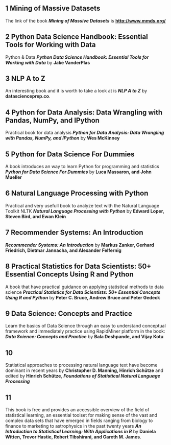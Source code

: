 ## 1 Mining of Massive Datasets
The link of the book **_Mining of Massive Datasets_** is **http://www.mmds.org/**

## 2 Python Data Science Handbook: Essential Tools for Working with Data

 Python & Data **_Python Data Science Handbook: Essential Tools for Working with Data_** by **Jake VanderPlas**

## 3 NLP A to Z

An interesting book and it is worth to take a look at is **_NLP A to Z_** by **datascienceprep.co**.


## 4 Python for Data Analysis: Data Wrangling with Pandas, NumPy, and IPython

Practical book for data analysis **_Python for Data Analysis: Data Wrangling with Pandas, NumPy, and IPython_** by **Wes McKinney**


## 5 Python for Data Science For Dummies

A book introduces an way to learn Python for programming and statistics **_Python for Data Science For Dummies_** by **Luca Massaron, and John Mueller**


## 6 Natural Language Processing with Python

Practical and very usefull book to analyze text with the Natural Language Toolkit NLTK **_Natural Language Processing with Python_** by **Edward Loper, Steven Bird, and Ewan Klein**

## 7 Recommender Systems: An Introduction
 **_Recommender Systems: An Introduction_** by **Markus Zanker, Gerhard Friedrich, Dietmar Jannacha, and Alexander Felfernig**

## 8 Practical Statistics for Data Scientists: 50+ Essential Concepts Using R and Python

A book that have practical guidance on applying statistical methods to data science **_Practical Statistics for Data Scientists: 50+ Essential Concepts Using R and Python_** by **Peter C. Bruce, Andrew Bruce and Peter Gedeck**


## 9 Data Science: Concepts and Practice

Learn the basics of Data Science through an easy to understand conceptual framework and immediately practice using RapidMiner platform in the book: **_Data Science: Concepts and Practice_** by **Bala Deshpande, and Vijay Kotu**

## 10 
Statistical approaches to processing natural language text have become dominant in recent years by **Christopher D. Manning, Hinrich Schütze** and edited by **Hinrich Schütze**, **_Foundations of Statistical Natural Language Processing_** 


## 11

This book is free and provides an accessible overview of the field of statistical learning, an essential toolset for making sense of the vast and complex data sets that have emerged in fields ranging from biology to finance to marketing to astrophysics in the past twenty years **_An Introduction to Statistical Learning: With Applications in R_** by **Daniela Witten, Trevor Hastie, Robert Tibshirani, and Gareth M. James**. 
